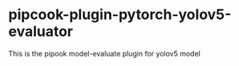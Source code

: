 # pipcook-plugin-pytorch-yolov5-evaluator
This is the pipook model-evaluate plugin for yolov5 model
